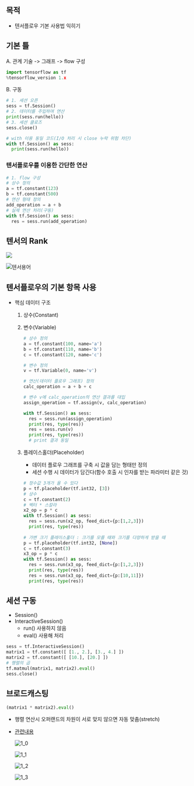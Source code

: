 ## 목적

- 텐서플로우 기본 사용법 익히기

## 기본 틀

A. 관계 기술 -> 그래프 -> flow 구성

```python
import tensorflow as tf
%tensorflow_version 1.x
```

B. 구동

```python
# 1. 세션 오픈
sess = tf.Session()
# 2. 데이터를 주입하여 연산
print(sess.run(hello))
# 3. 세션 클로즈
sess.close()

# with 이용 동일 코드(I/O 처리 시 close 누락 위험 차단)
with tf.Session() as sess:
  print(sess.run(hello))
```



### 텐서플로우를 이용한 간단한 연산

```python
# 1. flow 구성
# 상수 정의
a = tf.constant(123)
b = tf.constant(500)
# 연산 형태 정의
add_operation = a + b
# 실제 연산 처리(구동)
with tf.Session() as sess:
  res = sess.run(add_operation)
```



## 텐서의 Rank

![](C:\Users\admin\Documents\GitHub\pengsoo\dl\data\8.tensor.jpeg)



![텐서용어](C:\Users\admin\Documents\GitHub\pengsoo\dl\data\텐서용어.png)



## 텐서플로우의 기본 항목 사용

 -  핵심 데이터 구조

    1. 상수(Constant)

    2. 변수(Variable)

       ```python
       # 상수 정의
       a = tf.constant(100, name='a')
       b = tf.constant(110, name='b')
       c = tf.constant(120, name='c')
       
       # 변수 정의
       v = tf.Variable(0, name='v')
       
       # 연산(데이터 플로우 그래프) 정의
       calc_operation = a + b + c
       
       # 변수 v에 calc_operation의 연산 결과를 대입
       assign_operation = tf.assign(v, calc_operation)
       
       with tf.Session() as sess:
         res = sess.run(assign_operation)
         print(res, type(res))
         res = sess.run(v)
         print(res, type(res))
         # print 결과 동일
       ```

    3. 플레이스홀더(Placeholder)

       - 데이터 플로우 그래프를 구축 시 값을 담는 형태만 정의
       - 세션 수행 시 데이터가 담긴다(함수 호출 시 인자를 받는 파라미터 같은 것)

       ```python
       # 정수값 3개가 올 수 있다
       p = tf.placeholder(tf.int32, [3])
       # 상수
       c = tf.constant(2)
       # 벡터 * 스칼라
       x2_op = p * c
       with tf.Session() as sess:
         res = sess.run(x2_op, feed_dict={p:[1,2,3]})
         print(res, type(res))
           
       # 가변 크기 플레이스홀더 : 크기를 모를 때와 크기를 다양하게 받을 때
       p = tf.placeholder(tf.int32, [None])
       c = tf.constant(3)
       x3_op = p * c
       with tf.Session() as sess:
         res = sess.run(x3_op, feed_dict={p:[1,2,3]})
         print(res, type(res))
         res = sess.run(x3_op, feed_dict={p:[10,11]})
         print(res, type(res))
       ```



## 세션 구동

- Session()
- InteractiveSession()
  - run() 사용하지 않음
  - eval() 사용해 처리

```python
sess = tf.InteractiveSession()
matrix1 = tf.constant([ [1., 2.], [3., 4.] ])
matrix2 = tf.constant([ [10.], [20.] ])
# 행렬의 곱
tf.matmul(matrix1, matrix2).eval()
sess.close()
```



 ## 브로드캐스팅

```python
(matrix1 * matrix2).eval()
```

- 행렬 연산시 오퍼랜드의 차원이 서로 맞지 않으면 자동 맞춤(stretch)

- [관련내용](https://scipy.github.io/old-wiki/pages/EricsBroadcastingDoc)

  ![1_0](C:\Users\admin\Documents\GitHub\pengsoo\dl\data\1_0.png)

  

  ![1_1](C:\Users\admin\Documents\GitHub\pengsoo\dl\data\1_1.png)

  

  ![1_2](C:\Users\admin\Documents\GitHub\pengsoo\dl\data\1_2.png)

  

  ![1_3](C:\Users\admin\Documents\GitHub\pengsoo\dl\data\1_3.png)